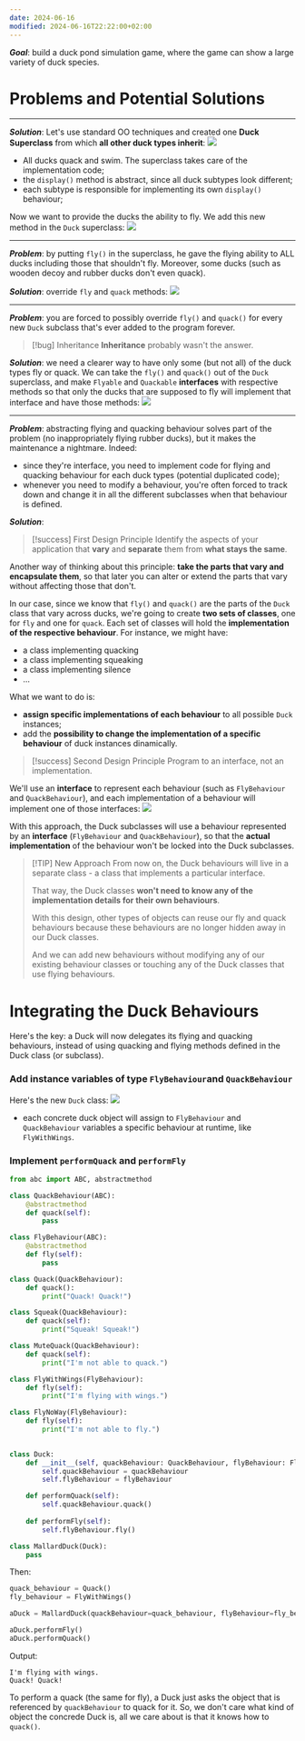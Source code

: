```yaml
---
date: 2024-06-16
modified: 2024-06-16T22:22:00+02:00
---
```

***Goal***: build a duck pond simulation game, where the game can show a large variety of duck species.

# Problems and Potential Solutions
---
***Solution***: Let's use standard OO techniques and created one **Duck Superclass** from which **all other duck types inherit**:
![](Design%20Pattern/attachments/Design%20Pattern.drawio%20(1).svg)
* All ducks quack and swim. The superclass takes care of the implementation code;
* the `display()` method is abstract, since all duck subtypes look different;
* each subtype is responsible for implementing its own `display()` behaviour;

Now we want to provide the ducks the ability to fly. We add this new method in the `Duck` superclass:
![](Design%20Pattern/attachments/Design%20Pattern.drawio%20(2).svg)

---

***Problem***: by putting `fly()` in the superclass, he gave the flying ability to ALL ducks including those that shouldn't fly. Moreover, some ducks (such as wooden decoy and rubber ducks don't even quack).

***Solution***: override `fly` and `quack` methods:
![](Design%20Pattern/attachments/Design%20Pattern.drawio%20(3).svg)

---

***Problem***: you are forced to possibly override `fly()` and `quack()` for every new `Duck` subclass that's ever added to the program forever.
> [!bug] Inheritance
>**Inheritance** probably wasn't the answer.

***Solution***: we need a clearer way to have only some (but not all) of the duck types fly or quack. We can take the `fly()` and `quack()` out of the `Duck` superclass, and make `Flyable` and `Quackable` **interfaces** with respective methods so that only the ducks that are supposed to fly will implement that interface and have those methods:
![](Design%20Pattern/attachments/Design%20Pattern.drawio%20(8)%201.svg)

---
***Problem***: abstracting flying and quacking behaviour solves part of the problem (no inappropriately flying rubber ducks), but it makes the maintenance a nightmare. Indeed:
* since they're interface, you need to implement code for flying and quacking behaviour for each duck types (potential duplicated code);
* whenever you need to modify a behaviour, you're often forced to track down and change it in all the different subclasses when that behaviour is defined.

***Solution***:
> [!success] First Design Principle
> Identify the aspects of your application that **vary** and **separate** them from **what stays the same**.

Another way of thinking about this principle: **take the parts that vary and encapsulate them**, so that later you can alter or extend the parts that vary without affecting those that don't.

In our case, since we know that `fly()` and `quack()` are the parts of the `Duck` class that vary across ducks, we're going to create **two sets of classes**, one for `fly` and one for `quack`. Each set of classes will hold the **implementation of the respective behaviour**. For instance, we might have:
* a class implementing quacking
* a class implementing squeaking
* a class implementing silence
* ...

What we want to do is:
* **assign specific implementations of each behaviour** to all possible `Duck` instances;
* add the **possibility to change the implementation of a specific behaviour** of duck instances dinamically.
> [!success] Second Design Principle
> Program to an interface, not an implementation.

We'll use an **interface** to represent each behaviour (such as `FlyBehaviour` and `QuackBehaviour`), and each implementation of a behaviour will implement one of those interfaces:
![](Design%20Pattern/attachments/Design%20Pattern.drawio%20(6).svg)

With this approach, the Duck subclasses will use a behaviour represented by an **interface** (`FlyBehaviour` and `QuackBehaviour`), so that the **actual implementation** of the behaviour won't be locked into the Duck subclasses.
> [!TIP] New Approach
>From now on, the Duck behaviours will live in a separate class - a class that implements a particular interface.
> 
> That way, the Duck classes **won't need to know any of the implementation details for their own behaviours**.
>
>With this design, other types of objects can reuse our fly and quack behaviours because these behaviours are no longer hidden away in our Duck classes.
>
>And we can add new behaviours without modifying any of our existing behaviour classes or touching any of the Duck classes that use flying behaviours.

# Integrating the Duck Behaviours
Here's the key: a Duck will now delegates its flying and quacking behaviours, instead of using quacking and flying methods defined in the Duck class (or subclass).
### Add instance variables of type `FlyBehaviour`and `QuackBehaviour`
Here's the new `Duck` class:
![](Design%20Pattern/attachments/Design%20Pattern.drawio%20(7).svg)
* each concrete duck object will assign to `FlyBehaviour` and `QuackBehaviour` variables a specific behaviour at runtime, like `FlyWithWings`.
### Implement `performQuack` and `performFly`
```python
from abc import ABC, abstractmethod

class QuackBehaviour(ABC):
    @abstractmethod
    def quack(self):
        pass

class FlyBehaviour(ABC):
    @abstractmethod
    def fly(self):
        pass

class Quack(QuackBehaviour):
	def quack():
		print("Quack! Quack!")

class Squeak(QuackBehaviour):
	def quack(self):
		print("Squeak! Squeak!")

class MuteQuack(QuackBehaviour):
	def quack(self):
		print("I'm not able to quack.")

class FlyWithWings(FlyBehaviour):
	def fly(self):
		print("I'm flying with wings.")

class FlyNoWay(FlyBehaviour):
	def fly(self):
		print("I'm not able to fly.")
		

class Duck:
    def __init__(self, quackBehaviour: QuackBehaviour, flyBehaviour: FlyBehaviour):
        self.quackBehaviour = quackBehaviour
        self.flyBehaviour = flyBehaviour

    def performQuack(self):
        self.quackBehaviour.quack()
    
    def performFly(self):
        self.flyBehaviour.fly()

class MallardDuck(Duck):
	pass
```
Then:
```python
quack_behaviour = Quack()
fly_behaviour = FlyWithWings()

aDuck = MallardDuck(quackBehaviour=quack_behaviour, flyBehaviour=fly_behaviour)

aDuck.performFly()
aDuck.performQuack()
```
Output:
```
I'm flying with wings.
Quack! Quack!
```
To perform a quack (the same for fly), a Duck just asks the object that is referenced by `quackBehaviour` to quack for it. So, we don't care what kind of object the concrede Duck is, all we care about is that it knows how to `quack()`.
